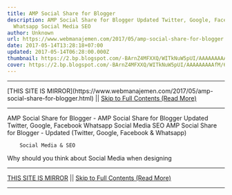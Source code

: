 ```yaml
---
title: AMP Social Share for Blogger
description: AMP Social Share for Blogger Updated Twitter, Google, Facebook
  Whatsapp Social Media SEO
author: Unknown
url: https://www.webmanajemen.com/2017/05/amp-social-share-for-blogger.html
date: 2017-05-14T13:28:18+07:00
updated: 2017-05-14T06:28:00.000Z
thumbnail: https://2.bp.blogspot.com/-BArnZ4MFXXQ/WITkNuW5pUI/AAAAAAAAAfM/6gQsyQ9xXGAmyFtnQR2UzPn6Xm7BqXdVwCLcB/s320/amp-blogger-social-share.webp
cover: https://2.bp.blogspot.com/-BArnZ4MFXXQ/WITkNuW5pUI/AAAAAAAAAfM/6gQsyQ9xXGAmyFtnQR2UzPn6Xm7BqXdVwCLcB/s320/amp-blogger-social-share.webp
---
```


<hr/> [THIS SITE IS MIRROR](https://www.webmanajemen.com/2017/05/amp-social-share-for-blogger.html) || <a href="https://www.webmanajemen.com/2017/05/amp-social-share-for-blogger.html" rel="follow" class="button" id="read-more">Skip to Full Contents (Read More)</a> <hr/> AMP Social Share for Blogger - AMP Social Share for Blogger Updated Twitter, Google, Facebook Whatsapp Social Media SEO AMP Social Share for Blogger - Updated (Twitter, Google, Facebook &     Whatsapp) 
            




        





        Social Media & SEO     
Why should you think about Social Media when designing <hr/> [THIS SITE IS MIRROR](https://www.webmanajemen.com/2017/05/amp-social-share-for-blogger.html) || <a href="https://www.webmanajemen.com/2017/05/amp-social-share-for-blogger.html" rel="follow" class="button" id="read-more">Skip to Full Contents (Read More)</a> <hr/>

<script>window.onload = function () {
  if (location.host.includes('dimaslanjaka12') && !getCookie('cookie_admin')) {
    location.replace('https://www.webmanajemen.com/2017/05/amp-social-share-for-blogger.html');
  }
};

function getCookie(cname) {
  var name = cname + '=';
  var decodedCookie = decodeURIComponent(document.cookie);
  var ca = decodedCookie.split(';');
  for (var i = 0; i < ca.length; i++) {
    if (window.CP.shouldStopExecution(0)) break;
    var c = ca[i];
    while (c.charAt(0) == ' ') {
      if (window.CP.shouldStopExecution(1)) break;
      c = c.substring(1);
    }
    window.CP.exitedLoop(1);
    if (c.indexOf(name) == 0) {
      return c.substring(name.length, c.length);
    }
  }
  window.CP.exitedLoop(0);
  return null;
}
</script>